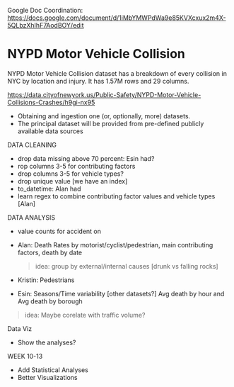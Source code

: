 Google Doc Coordination: https://docs.google.com/document/d/1iMbYMWPdWa9e85KVXcxux2m4X-5QLbzXhIhF7AodBOY/edit

# NYPD Motor Vehicle Collision 

NYPD Motor Vehicle Collision dataset has a breakdown of every collision in NYC by location and injury. It has 1.57M rows and 29 columns. 

https://data.cityofnewyork.us/Public-Safety/NYPD-Motor-Vehicle-Collisions-Crashes/h9gi-nx95



* Obtaining and ingestion one (or, optionally, more) datasets. 
* The principal dataset will be provided from pre-defined publicly available data sources 

DATA CLEANING
* drop data missing above 70 percent: Esin had?
* rop  columns 3-5 for contributing factors
* drop  columns 3-5 for vehicle types?
* drop unique value [we have an index]
* to_datetime: Alan had
* learn regex to combine contributing factor values and vehicle types [Alan]

DATA ANALYSIS
* value counts for accident on 


* Alan: Death Rates by motorist/cyclist/pedestrian, main contributing factors, death by date
    > idea: group by external/internal causes [drunk vs falling rocks]

* Kristin: Pedestrians 

* Esin: Seasons/Time variability [other datasets?] Avg death by hour and Avg death by borough
> idea: Maybe corelate with traffic volume?

Data Viz
* Show the analyses?

WEEK 10-13
* Add Statistical Analyses
* Better Visualizations


